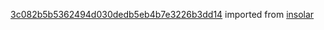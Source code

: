 [3c082b5b5362494d030dedb5eb4b7e3226b3dd14](https://github.com/insolar/insolar/commit/3c082b5b5362494d030dedb5eb4b7e3226b3dd14) imported from [insolar](https://github.com/insolar/insolar)
